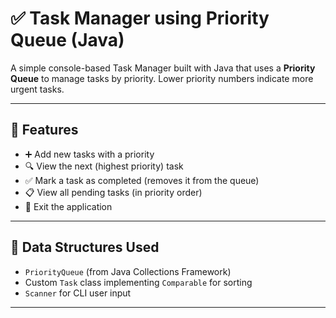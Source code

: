 # ✅ Task Manager using Priority Queue (Java)

A simple console-based Task Manager built with Java that uses a **Priority Queue** to manage tasks by priority. Lower priority numbers indicate more urgent tasks.

---

## 📌 Features

- ➕ Add new tasks with a priority
- 🔍 View the next (highest priority) task
- ✅ Mark a task as completed (removes it from the queue)
- 📋 View all pending tasks (in priority order)
- 🚪 Exit the application

---

## 🧠 Data Structures Used

- `PriorityQueue` (from Java Collections Framework)
- Custom `Task` class implementing `Comparable` for sorting
- `Scanner` for CLI user input

---

